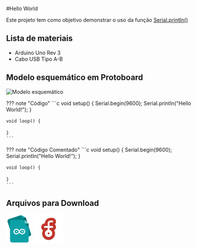 #Hello World

Este projeto tem como objetivo demonstrar o uso da função [Serial.println()](https://www.arduino.cc/reference/pt/language/functions/communication/serial/println/)

## Lista de materiais

 - Arduino Uno Rev 3
 - Cabo USB Tipo A-B

## Modelo esquemático em Protoboard

![Modelo esquemático](../arq/)

??? note "Código"
    ```c
    void setup() {
      Serial.begin(9600);
      Serial.println("Hello World!");
    }

    void loop() {

    }
    ```

??? note "Código Comentado"
    ```c
    void setup() {
      Serial.begin(9600);
      Serial.println("Hello World!");
    }

    void loop() {

    }
    ```

## Arquivos para Download

[![Arquivo ino](../arq/ino.png)](../arq/)          [![Arquivo fzz](../arq/fzz.png)](../arq/)